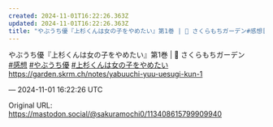 ```yaml
---
created: 2024-11-01T16:22:26.363Z
updated: 2024-11-01T16:22:26.363Z
title: "やぶうち優『上杉くんは女の子をやめたい』第1巻 | 🌱 さくらもちガーデン#感想[...]"
---
```


<p>やぶうち優『上杉くんは女の子をやめたい』第1巻 | 🌱 さくらもちガーデン<br /><a href="https://mastodon.social/tags/%E6%84%9F%E6%83%B3" class="mention hashtag" rel="tag">#<span>感想</span></a> <a href="https://mastodon.social/tags/%E3%82%84%E3%81%B6%E3%81%86%E3%81%A1%E5%84%AA" class="mention hashtag" rel="tag">#<span>やぶうち優</span></a> <a href="https://mastodon.social/tags/%E4%B8%8A%E6%9D%89%E3%81%8F%E3%82%93%E3%81%AF%E5%A5%B3%E3%81%AE%E5%AD%90%E3%82%92%E3%82%84%E3%82%81%E3%81%9F%E3%81%84" class="mention hashtag" rel="tag">#<span>上杉くんは女の子をやめたい</span></a><br /><a href="https://garden.skrm.ch/notes/yabuuchi-yuu-uesugi-kun-1" target="_blank" rel="nofollow noopener" translate="no"><span class="invisible">https://</span><span class="ellipsis">garden.skrm.ch/notes/yabuuchi-</span><span class="invisible">yuu-uesugi-kun-1</span></a></p>

&mdash; 2024-11-01 16:22:26 UTC

Original URL: https://mastodon.social/@sakuramochi0/113408615799909940
